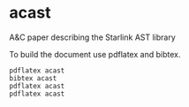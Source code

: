acast
=====

A&amp;C paper describing the Starlink AST library

To build the document use pdflatex and bibtex.

    pdflatex acast
    bibtex acast
    pdflatex acast
    pdflatex acast


